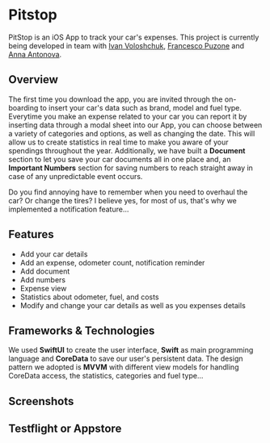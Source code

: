 # Pitstop

PitStop is an iOS App to track your car's expenses. This project is currently being developed in team with [Ivan Voloshchuk](https://github.com/IV0000), [Francesco Puzone](https://github.com/morbuen) and [Anna Antonova](https://github.com/Oneanya21).

## Overview
The first time you download the app, you are invited through the on-boarding to insert your car's data such as brand, model and fuel type.
Everytime you make an expense related to your car you can report it by inserting data through a modal sheet into our App, you can choose between a variety of categories and options, as well as changing the date. This will allow us to create statistics in real time to make you aware of your spendings throughout the year. Additionally, we have built a **Document** section to let you save your car documents all in one place and, an **Important Numbers** section for saving numbers to reach straight away in case of any unpredictable event occurs. 

Do you find annoying have to remember when you need to overhaul the car? Or change the tires? I believe yes, for most of us, that's why we implemented a notification feature...

## Features
- Add your car details
- Add an expense, odometer count, notification reminder
- Add document 
- Add numbers
- Expense view
- Statistics about odometer, fuel, and costs
- Modify and change your car details as well as you expenses details


## Frameworks & Technologies
We used **SwiftUI** to create the user interface, **Swift** as main programming language and **CoreData** to save our user's persistent data.
The design pattern we adopted is **MVVM** with different view models for handling CoreData access, the statistics, categories and fuel type...

## Screenshots




## Testflight or Appstore
